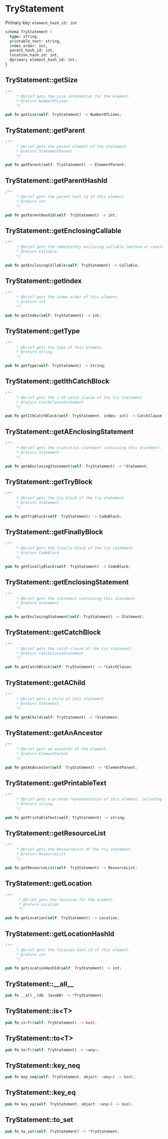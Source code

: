 # TryStatement

Primary key: `element_hash_id: int`

```rust
schema TryStatement {
  type: string,
  printable_text: string,
  index_order: int,
  parent_hash_id: int,
  location_hash_id: int,
  @primary element_hash_id: int,
}
```
## TryStatement::getSize

```rust
/**
     * @brief gets the size information for the element.
     * @return NumberOfLines
     */
```
```rust
pub fn getSize(self: TryStatement) -> NumberOfLines;
```
## TryStatement::getParent

```rust
/**
     * @brief gets the parent element of the statement
     * @return StatementParent 
     */
```
```rust
pub fn getParent(self: TryStatement) -> ElementParent;
```
## TryStatement::getParentHashId

```rust
/**
     * @brief gets the parent hash id of this element.
     * @return int
     */
```
```rust
pub fn getParentHashId(self: TryStatement) -> int;
```
## TryStatement::getEnclosingCallable

```rust
/**
     * @brief gets the immediately enclosing callable (method or constructor) whose body contains this statement.
     * @return Callable 
     */
```
```rust
pub fn getEnclosingCallable(self: TryStatement) -> Callable;
```
## TryStatement::getIndex

```rust
/**
     * @brief gets the index order of this element.
     * @return int
     */
```
```rust
pub fn getIndex(self: TryStatement) -> int;
```
## TryStatement::getType

```rust
/**
     * @brief gets the type of this element.
     * @return string
     */
```
```rust
pub fn getType(self: TryStatement) -> string;
```
## TryStatement::getIthCatchBlock

```rust
/**
     * @brief gets the i-th catch clause of the try statement.
     * @return CatchClauseStatement 
     */
```
```rust
pub fn getIthCatchBlock(self: TryStatement, index: int) -> CatchClause;
```
## TryStatement::getAEnclosingStatement

```rust
/**
     * @brief gets the transitive statement containing this statement.
     * @return Statement 
     */
```
```rust
pub fn getAEnclosingStatement(self: TryStatement) -> *Statement;
```
## TryStatement::getTryBlock

```rust
/**
     * @brief gets the try block of the try statement.
     * @return Statement 
     */
```
```rust
pub fn getTryBlock(self: TryStatement) -> CodeBlock;
```
## TryStatement::getFinallyBlock

```rust
/**
     * @brief gets the finally block of the try statement
     * @return CodeBlock 
     */
```
```rust
pub fn getFinallyBlock(self: TryStatement) -> CodeBlock;
```
## TryStatement::getEnclosingStatement

```rust
/**
     * @brief gets the statement containing this statement.
     * @return Statement 
     */
```
```rust
pub fn getEnclosingStatement(self: TryStatement) -> Statement;
```
## TryStatement::getCatchBlock

```rust
/**
     * @brief gets the catch clause of the try statement.
     * @return CatchClauseStatement 
     */
```
```rust
pub fn getCatchBlock(self: TryStatement) -> *CatchClause;
```
## TryStatement::getAChild

```rust
/**
     * @brief gets a child of this statement.
     * @return Statement 
     */
```
```rust
pub fn getAChild(self: TryStatement) -> *Statement;
```
## TryStatement::getAnAncestor

```rust
/**
     * @brief gets an ancestor of the element.
     * @return ElementParent 
     */
```
```rust
pub fn getAnAncestor(self: TryStatement) -> *ElementParent;
```
## TryStatement::getPrintableText

```rust
/**
     * @brief gets a printed representation of this element, including its structure where applicable.
     * @return string.
     */
```
```rust
pub fn getPrintableText(self: TryStatement) -> string;
```
## TryStatement::getResourceList

```rust
/**
     * @brief gets the ResourceList of the try statement
     * @return ResourceList 
     */
```
```rust
pub fn getResourceList(self: TryStatement) -> ResourceList;
```
## TryStatement::getLocation

```rust
/**
      * @brief gets the location for the element.
      * @return Location
      */
```
```rust
pub fn getLocation(self: TryStatement) -> Location;
```
## TryStatement::getLocationHashId

```rust
/**
     * @brief gets the location hash id of this element.
     * @return int
     */
```
```rust
pub fn getLocationHashId(self: TryStatement) -> int;
```
## TryStatement::\_\_all\_\_

```rust
pub fn __all__(db: JavaDB) -> *TryStatement;
```
## TryStatement::is\<T\>

```rust
pub fn is<T>(self: TryStatement) -> bool;
```
## TryStatement::to\<T\>

```rust
pub fn to<T>(self: TryStatement) -> <any>;
```
## TryStatement::key\_neq

```rust
pub fn key_neq(self: TryStatement, object: <any>) -> bool;
```
## TryStatement::key\_eq

```rust
pub fn key_eq(self: TryStatement, object: <any>) -> bool;
```
## TryStatement::to\_set

```rust
pub fn to_set(self: TryStatement) -> *TryStatement;
```
